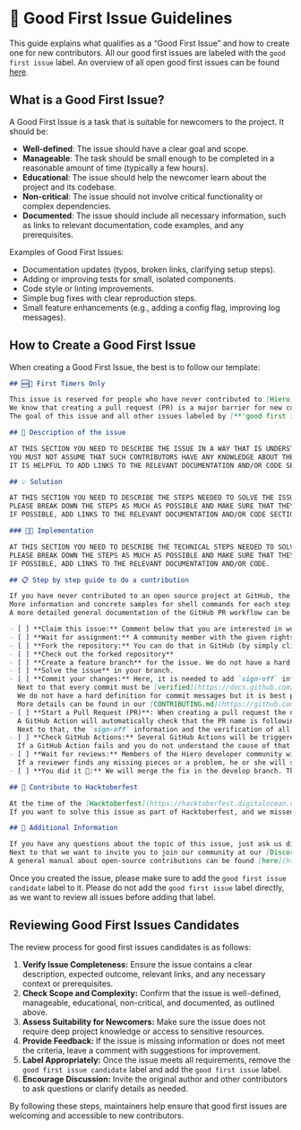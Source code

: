 # 🐣 Good First Issue Guidelines

This guide explains what qualifies as a “Good First Issue” and how to create one for new contributors.
All our good first issues are labeled with the `good first issue` label.
An overview of all open good first issues can be found [here](https://github.com/issues?q=is%3Aopen+is%3Aissue+org%3Ahiero-ledger+archived%3Afalse+label%3A%22good+first+issue%22+).

## What is a Good First Issue?

A Good First Issue is a task that is suitable for newcomers to the project. It should be:

- **Well-defined**: The issue should have a clear goal and scope.
- **Manageable**: The task should be small enough to be completed in a reasonable amount of time (typically a few hours).
- **Educational**: The issue should help the newcomer learn about the project and its codebase.
- **Non-critical**: The issue should not involve critical functionality or complex dependencies.
- **Documented**: The issue should include all necessary information, such as links to relevant documentation, code examples, and any prerequisites.

Examples of Good First Issues:

- Documentation updates (typos, broken links, clarifying setup steps).
- Adding or improving tests for small, isolated components.
- Code style or linting improvements.
- Simple bug fixes with clear reproduction steps.
- Small feature enhancements (e.g., adding a config flag, improving log messages).

## How to Create a Good First Issue

When creating a Good First Issue, the best is to follow our template:

```markdown
## 🆕🐥 First Timers Only

This issue is reserved for people who have never contributed to [Hiero](https://hiero.org) or any open source project in general.
We know that creating a pull request (PR) is a major barrier for new contributors.
The goal of this issue and all other issues labeled by [**'good first issue'**](https://github.com/issues?q=is%3Aopen+is%3Aissue+org%3Ahiero-ledger+archived%3Afalse+label%3A%22good+first+issue%22+) is to help you make your first contribution to Hiero.

## 👾 Description of the issue

AT THIS SECTION YOU NEED TO DESCRIBE THE ISSUE IN A WAY THAT IS UNDERSTANDABLE TO NEW CONTRIBUTORS.
YOU MUST NOT ASSUME THAT SUCH CONTRIBUTORS HAVE ANY KNOWLEDGE ABOUT THE CODEBASE OR HIERO.
IT IS HELPFUL TO ADD LINKS TO THE RELEVANT DOCUMENTATION AND/OR CODE SECTIONS.

## 💡 Solution

AT THIS SECTION YOU NEED TO DESCRIBE THE STEPS NEEDED TO SOLVE THE ISSUE.
PLEASE BREAK DOWN THE STEPS AS MUCH AS POSSIBLE AND MAKE SURE THAT THEY ARE EASY TO FOLLOW.
IF POSSIBLE, ADD LINKS TO THE RELEVANT DOCUMENTATION AND/OR CODE SECTIONS.

### 👩‍💻 Implementation

AT THIS SECTION YOU NEED TO DESCRIBE THE TECHNICAL STEPS NEEDED TO SOLVE THE ISSUE.
PLEASE BREAK DOWN THE STEPS AS MUCH AS POSSIBLE AND MAKE SURE THAT THEY ARE EASY TO FOLLOW.
IF POSSIBLE, ADD LINKS TO THE RELEVANT DOCUMENTATION AND/OR CODE.

## 📋 Step by step guide to do a contribution

If you have never contributed to an open source project at GitHub, the following step-by-step guide will introduce you to the workflow.
More information and concrete samples for shell commands for each step can be found in our [CONTRIBUTING.md](https://github.com/hiero-ledger/.github/blob/main/CONTRIBUTING.md) file.
A more detailed general documentation of the GitHub PR workflow can be found [here](https://github.com/firstcontributions/first-contributions/blob/master/README.md).

- [ ] **Claim this issue:** Comment below that you are interested in working on the issue
- [ ] **Wait for assignment:** A community member with the given rights will add you as an assignee of the issue
- [ ] **Fork the repository:** You can do that in GitHub (by simply clicking the 'fork' button).
- [ ] **Check out the forked repository**
- [ ] **Create a feature branch** for the issue. We do not have a hard naming definition for branches but it is best practice to prefix the branch name with the issue id.
- [ ] **Solve the issue** in your branch.
- [ ] **Commit your changes:** Here, it is needed to add `sign-off` information to the commit to accept the "Developer Certificate of Origin" (https://developercertificate.org).
  Next to that every commit must be [verified](https://docs.github.com/en/authentication/managing-commit-signature-verification/about-commit-signature-verification).
  We do not have a hard definition for commit messages but it is best practice to use the [Conventional Commits](https://www.conventionalcommits.org/en/v1.0.0/) specification.
  More details can be found in our [CONTRIBUTING.md](https://github.com/hiero-ledger/.github/blob/main/CONTRIBUTING.md)
- [ ] **Start a Pull Request (PR)**: When creating a pull request the name of the PR must follow the [Conventional Commits](https://www.conventionalcommits.org/en/v1.0.0/) specification.
  A GitHub Action will automatically check that the PR name is following the specification and will block the merge if that is not the case.
  Next to that, the `sign-off` information and the verification of all commits will be checked automatically.
- [ ] **Check GitHub Actions:** Several GitHub Actions will be triggered automatically for each PR.
  If a GitHub Action fails and you do not understand the cause of that error do not hesitate to add a comment to the PR and ask the Hiero developer community for support.
- [ ] **Wait for reviews:** Members of the Hiero developer community will review your PR.
  If a reviewer finds any missing pieces or a problem, he or she will start a discussion with you and describe the next steps for solving the problem.
- [ ] **You did it 🎉:** We will merge the fix in the develop branch. Thanks for being part of the Hiero community as an open-source contributor ❤️

## 🎉 Contribute to Hacktoberfest

At the time of the [Hacktoberfest](https://hacktoberfest.digitalocean.com) event we try to mark all PRs that solve any good first issue with the `hacktoberfest-accepted` label.
If you want to solve this issue as part of Hacktoberfest, and we missed to add the label, just add a comment to the issue or PR, and we will add it.

## 🤔 Additional Information

If you have any questions about the topic of this issue, just ask us directly in this issue by adding a comment.
Next to that we want to invite you to join our community at our [Discord](https://discord.gg/kEnnmB9A) server or join our [public community calls](https://zoom-lfx.platform.linuxfoundation.org/meetings/hiero?view=week).
A general manual about open-source contributions can be found [here](https://github.com/firstcontributions/first-contributions/blob/master/README.md).
```

Once you created the issue, please make sure to add the `good first issue candidate` label to it.
Please do not add the `good first issue` label directly, as we want to review all issues before adding that label.

## Reviewing Good First Issues Candidates

The review process for good first issues candidates is as follows:

1. **Verify Issue Completeness:** Ensure the issue contains a clear description, expected outcome, relevant links, and any necessary context or prerequisites.
2. **Check Scope and Complexity:** Confirm that the issue is well-defined, manageable, educational, non-critical, and documented, as outlined above.
3. **Assess Suitability for Newcomers:** Make sure the issue does not require deep project knowledge or access to sensitive resources.
4. **Provide Feedback:** If the issue is missing information or does not meet the criteria, leave a comment with suggestions for improvement.
5. **Label Appropriately:** Once the issue meets all requirements, remove the `good first issue candidate` label and add the `good first issue` label.
6. **Encourage Discussion:** Invite the original author and other contributors to ask questions or clarify details as needed.

By following these steps, maintainers help ensure that good first issues are welcoming and accessible to new contributors.